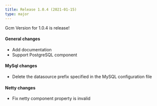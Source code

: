 ```yaml
---
title: Release 1.0.4 (2021-01-15)
type: major
---
```


Gcm Version for 1.0.4 is release!

#### General changes

- Add documentation
- Support PostgreSQL component

#### MySql changes

- Delete the datasource prefix specified in the MySQL configuration file

#### Netty changes

- Fix netty component property is invalid

